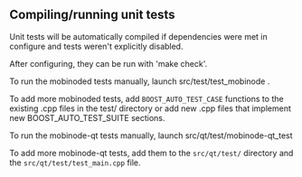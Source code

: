 Compiling/running unit tests
------------------------------------

Unit tests will be automatically compiled if dependencies were met in configure
and tests weren't explicitly disabled.

After configuring, they can be run with 'make check'.

To run the mobinoded tests manually, launch src/test/test_mobinode .

To add more mobinoded tests, add `BOOST_AUTO_TEST_CASE` functions to the existing
.cpp files in the test/ directory or add new .cpp files that
implement new BOOST_AUTO_TEST_SUITE sections.

To run the mobinode-qt tests manually, launch src/qt/test/mobinode-qt_test

To add more mobinode-qt tests, add them to the `src/qt/test/` directory and
the `src/qt/test/test_main.cpp` file.
